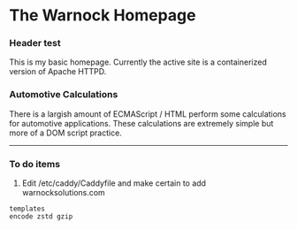 # The Warnock Homepage

### Header test
This is my basic homepage.  Currently the active site is a containerized version of Apache HTTPD.
### Automotive Calculations
There is a largish amount of ECMAScript / HTML perform some calculations for automotive applications.  These calculations are extremely simple but more of a DOM script practice.

***

### To do items
1. Edit /etc/caddy/Caddyfile and make certain to add warnocksolutions.com

```
templates
encode zstd gzip
```